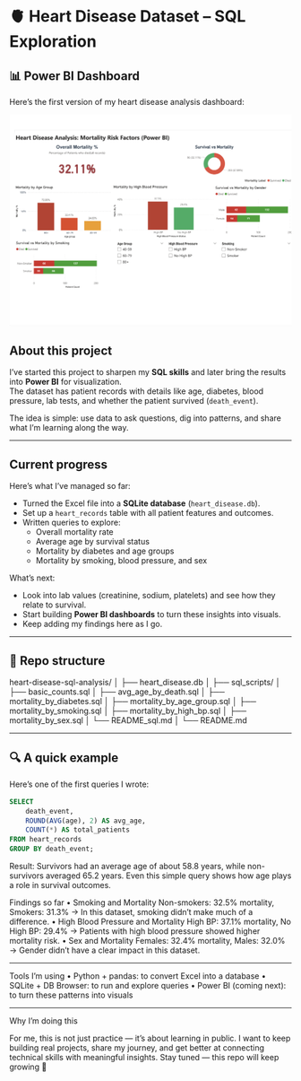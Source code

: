 # 🫀 Heart Disease Dataset – SQL Exploration


## 📊 Power BI Dashboard

Here’s the first version of my heart disease analysis dashboard:

![Heart Disease Dashboard](assets/dashboard.png)
 

## About this project
I’ve started this project to sharpen my **SQL skills** and later bring the results into **Power BI** for visualization.  
The dataset has patient records with details like age, diabetes, blood pressure, lab tests, and whether the patient survived (`death_event`).  

The idea is simple: use data to ask questions, dig into patterns, and share what I’m learning along the way.

-------

## Current progress
Here’s what I’ve managed so far:
- Turned the Excel file into a **SQLite database** (`heart_disease.db`).
- Set up a `heart_records` table with all patient features and outcomes.
- Written queries to explore:
  - Overall mortality rate  
  - Average age by survival status  
  - Mortality by diabetes and age groups  
  - Mortality by smoking, blood pressure, and sex  

What’s next:
- Look into lab values (creatinine, sodium, platelets) and see how they relate to survival.  
- Start building **Power BI dashboards** to turn these insights into visuals.  
- Keep adding my findings here as I go.  

------

## 📂 Repo structure

heart-disease-sql-analysis/
│
├── heart_disease.db
│
├── sql_scripts/
│   ├── basic_counts.sql
│   ├── avg_age_by_death.sql
│   ├── mortality_by_diabetes.sql
│   ├── mortality_by_age_group.sql
│   ├── mortality_by_smoking.sql
│   ├── mortality_by_high_bp.sql
│   ├── mortality_by_sex.sql
│   └── README_sql.md
│
└── README.md

---

## 🔍 A quick example
Here’s one of the first queries I wrote:  

```sql
SELECT 
    death_event,
    ROUND(AVG(age), 2) AS avg_age,
    COUNT(*) AS total_patients
FROM heart_records
GROUP BY death_event;
```

Result:
Survivors had an average age of about 58.8 years, while non-survivors averaged 65.2 years.
Even this simple query shows how age plays a role in survival outcomes.

Findings so far
	•	Smoking and Mortality
Non-smokers: 32.5% mortality, Smokers: 31.3%
→ In this dataset, smoking didn’t make much of a difference.
	•	High Blood Pressure and Mortality
High BP: 37.1% mortality, No High BP: 29.4%
→ Patients with high blood pressure showed higher mortality risk.
	•	Sex and Mortality
Females: 32.4% mortality, Males: 32.0%
→ Gender didn’t have a clear impact in this dataset.

-----


Tools I’m using
	•	Python + pandas: to convert Excel into a database
	•	SQLite + DB Browser: to run and explore queries
	•	Power BI (coming next): to turn these patterns into visuals

-----
 Why I’m doing this

For me, this is not just practice — it’s about learning in public.
I want to keep building real projects, share my journey, and get better at connecting technical skills with meaningful insights.
Stay tuned — this repo will keep growing 🚀
